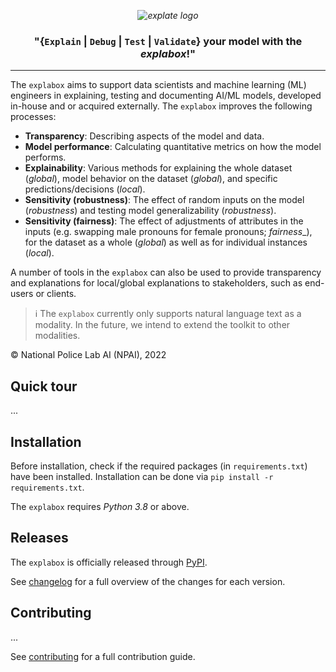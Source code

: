 *<p align="center">
  <img src="https://git.science.uu.nl/m.j.robeer/explabox/-/raw/main/img/explabox.png" alt="explate logo">*
</p>

**<h3 align="center">
"{`Explain` | `Debug` | `Test` | `Validate`} your model with the *explabox*!"**
</h3>

---

The `explabox` aims to support data scientists and machine learning (ML) engineers in explaining, testing and documenting AI/ML models, developed in-house and or acquired externally. The `explabox` improves the following processes:

- __Transparency__: Describing aspects of the model and data.
- __Model performance__: Calculating quantitative metrics on how the model performs.
- __Explainability__: Various methods for explaining the whole dataset (_global_), model behavior on the dataset (_global_), and specific predictions/decisions (_local_).
- __Sensitivity (robustness)__: The effect of random inputs on the model (_robustness_) and testing model generalizability (_robustness_).
- __Sensitivity (fairness)__: The effect of adjustments of attributes in the inputs (e.g. swapping male pronouns for female pronouns; _fairness__), for the dataset as a whole (_global_) as well as for individual instances (_local_).

A number of tools in the `explabox` can also be used to provide transparency and explanations for local/global explanations to stakeholders, such as end-users or clients.

> :information_source: The `explabox` currently only supports natural language text as a modality. In the future, we intend to extend the toolkit to other modalities.

&copy; National Police Lab AI (NPAI), 2022

## Quick tour
...

## Installation
Before installation, check if the required packages (in `requirements.txt`) have been installed. Installation can be done via `pip install -r requirements.txt`.

The `explabox` requires _Python 3.8_ or above.

## Releases
The `explabox` is officially released through [PyPI](https://pypi.org/project/explabox/).

See [changelog](CHANGELOG.md) for a full overview of the changes for each version.

## Contributing
...

See [contributing](CONTRIBUTING.md) for a full contribution guide.
